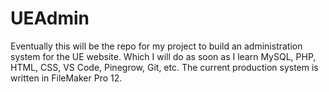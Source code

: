 # UEAdmin
Eventually this will be the repo for my project to build an administration system for the UE website.
Which I will do as soon as I learn MySQL, PHP, HTML, CSS, VS Code, Pinegrow, Git, etc.
The current production system is written in FileMaker Pro 12.
